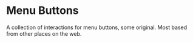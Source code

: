 Menu Buttons
============

A collection of interactions for menu buttons, some original. Most based from other places on the web.
